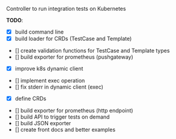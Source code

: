 Controller to run integration tests on Kubernetes


**TODO**:

* [x] build command line
* [x] build loader for CRDs (TestCase and Template)
* [] create validation functions for TestCase and Template types
* [] build exporter for prometheus (pushgateway)
* [x] improve k8s dynamic client 
* [] implement exec operation
* [] fix stderr in dynamic client (exec)
* [x] define CRDs
* [] build exporter for prometheus (http endpoint)
* [] build API to trigger tests on demand
* [] build JSON exporter
* [] create front docs and better examples

